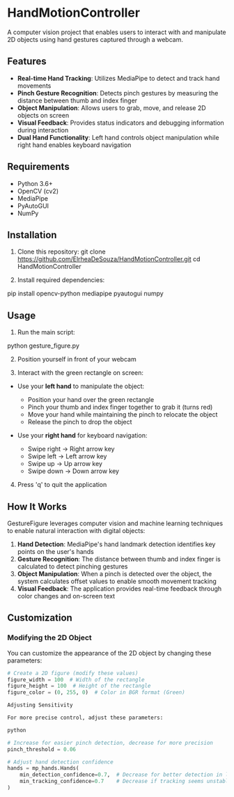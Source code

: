 # HandMotionController

A computer vision project that enables users to interact with and manipulate 2D objects using hand gestures captured through a webcam.

## Features

- **Real-time Hand Tracking**: Utilizes MediaPipe to detect and track hand movements
- **Pinch Gesture Recognition**: Detects pinch gestures by measuring the distance between thumb and index finger
- **Object Manipulation**: Allows users to grab, move, and release 2D objects on screen
- **Visual Feedback**: Provides status indicators and debugging information during interaction
- **Dual Hand Functionality**: Left hand controls object manipulation while right hand enables keyboard navigation

## Requirements

- Python 3.6+
- OpenCV (cv2)
- MediaPipe
- PyAutoGUI
- NumPy

## Installation

1. Clone this repository:
   git clone https://github.com/ElrheaDeSouza/HandMotionController.git cd HandMotionController


2. Install required dependencies:

pip install opencv-python mediapipe pyautogui numpy


## Usage

1. Run the main script:

python gesture_figure.py


2. Position yourself in front of your webcam

3. Interact with the green rectangle on screen:
- Use your **left hand** to manipulate the object:
  - Position your hand over the green rectangle
  - Pinch your thumb and index finger together to grab it (turns red)
  - Move your hand while maintaining the pinch to relocate the object
  - Release the pinch to drop the object

- Use your **right hand** for keyboard navigation:
  - Swipe right → Right arrow key
  - Swipe left → Left arrow key
  - Swipe up → Up arrow key
  - Swipe down → Down arrow key

4. Press 'q' to quit the application

## How It Works

GestureFigure leverages computer vision and machine learning techniques to enable natural interaction with digital objects:

1. **Hand Detection**: MediaPipe's hand landmark detection identifies key points on the user's hands
2. **Gesture Recognition**: The distance between thumb and index finger is calculated to detect pinching gestures
3. **Object Manipulation**: When a pinch is detected over the object, the system calculates offset values to enable smooth movement tracking
4. **Visual Feedback**: The application provides real-time feedback through color changes and on-screen text

## Customization

### Modifying the 2D Object

You can customize the appearance of the 2D object by changing these parameters:
```python
# Create a 2D figure (modify these values)
figure_width = 100  # Width of the rectangle
figure_height = 100  # Height of the rectangle
figure_color = (0, 255, 0)  # Color in BGR format (Green)

Adjusting Sensitivity

For more precise control, adjust these parameters:

python

# Increase for easier pinch detection, decrease for more precision
pinch_threshold = 0.06

# Adjust hand detection confidence
hands = mp_hands.Hands(
    min_detection_confidence=0.7,  # Decrease for better detection in low light
    min_tracking_confidence=0.7    # Decrease if tracking seems unstable
)




